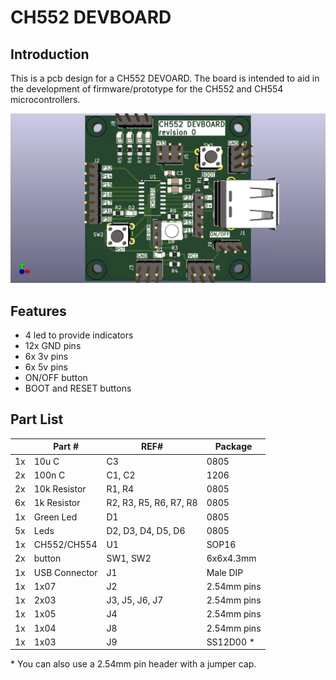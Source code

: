 # CH552 DEVBOARD

## Introduction

This is a pcb design for a CH552 DEVOARD. The board is intended to aid in the development of firmware/prototype for the CH552 and CH554 microcontrollers.


![Image](images/revision0.png "icon")

## Features

 * 4 led to provide indicators
 * 12x GND pins
 * 6x 3v pins
 * 6x 5v pins
 * ON/OFF button
 * BOOT and RESET buttons



## Part List

|     | Part #        | REF#                   | Package     |
| --- | ------------- | ---------------------- | ----------- |
| 1x  | 10u C         | C3                     | 0805        |
| 2x  | 100n C        | C1, C2                 | 1206        |
| 2x  | 10k Resistor  | R1, R4                 | 0805        |
| 6x  | 1k Resistor   | R2, R3, R5, R6, R7, R8 | 0805        |
| 1x  | Green Led     | D1                     | 0805        |
| 5x  | Leds          | D2, D3, D4, D5, D6     | 0805        |
| 1x  | CH552/CH554   | U1                     | SOP16       |
| 2x  | button        | SW1, SW2               | 6x6x4.3mm   |
| 1x  | USB Connector | J1                     | Male DIP    |
| 1x  | 1x07          | J2                     | 2.54mm pins |
| 1x  | 2x03          | J3, J5, J6, J7         | 2.54mm pins |
| 1x  | 1x05          | J4                     | 2.54mm pins |
| 1x  | 1x04          | J8                     | 2.54mm pins |
| 1x  | 1x03          | J9                     | SS12D00 *   |

\* You can also use a 2.54mm pin header with a jumper cap.

